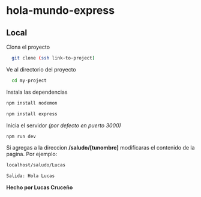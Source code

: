 # hola-mundo-express
## Local
Clona el proyecto

~~~bash  
  git clone (ssh link-to-project)
~~~

Ve al directorio del proyecto

~~~bash  
  cd my-project
~~~

Instala las dependencias  

~~~bash  
npm install nodemon

npm install express
~~~

Inicia el servidor *(por defecto en puerto 3000)*

~~~bash  
npm run dev
~~~  

Si agregas a la direccion **/saludo/[tunombre]** modificaras el contenido de la pagina. Por ejemplo:

~~~bash  
localhost/saludo/Lucas

Salida: Hola Lucas
~~~ 

**Hecho por Lucas Cruceño**